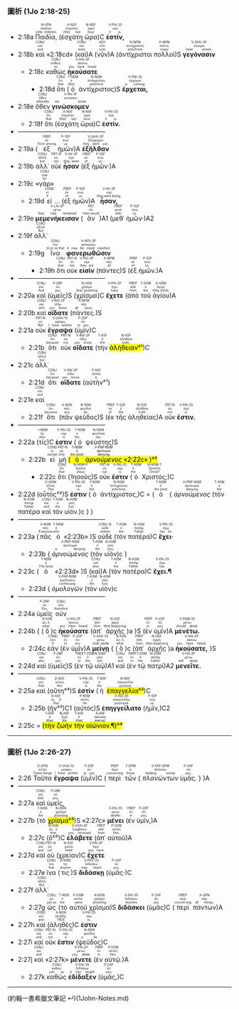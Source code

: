 
### 圖析 (1Jo 2:18-25)


- <rt>2:18a</rt> <RUBY><ruby><ruby>Παιδία,<rt>Little children,</rt></ruby><rt>παιδίον</rt></ruby><rt>N-VPN</rt></RUBY> (<RUBY><ruby><ruby>ἐσχάτη<rt>(the) last</rt></ruby><rt>ἔσχατος</rt></ruby><rt>A-NSF</rt></RUBY> <RUBY><ruby><ruby>ὥρα<rt>hour</rt></ruby><rt>ὥρα</rt></ruby><rt>N-NSF</rt></RUBY>)C <RUBY><ruby><ruby><strong>ἐστίν,</strong><rt>it is,</rt></ruby><rt>εἰμί</rt></ruby><rt>V-PAI-3S</rt></RUBY> 
- <rt>2:18b</rt> <RUBY><ruby><ruby>καὶ<rt>and</rt></ruby><rt>καί</rt></ruby><rt>CONJ</rt></RUBY> «<rt>2:18cd</rt>» (<RUBY><ruby><ruby>καὶ<rt>even</rt></ruby><rt>καί</rt></ruby><rt>CONJ</rt></RUBY>)A (<RUBY><ruby><ruby>νῦν<rt>now</rt></ruby><rt>νῦν</rt></ruby><rt>ADV</rt></RUBY>)A (<RUBY><ruby><ruby>ἀντίχριστοι<rt>antichrists</rt></ruby><rt>ἀντίχριστος</rt></ruby><rt>N-NPM</rt></RUBY> <RUBY><ruby><ruby>πολλοὶ<rt>many</rt></ruby><rt>πολύς</rt></ruby><rt>A-NPM</rt></RUBY>)S <RUBY><ruby><ruby><strong>γεγόνασιν</strong><rt>have arisen,</rt></ruby><rt>γίνομαι</rt></ruby><rt>V-2RAI-3P</rt></RUBY> 
	- <rt>2:18c</rt> <RUBY><ruby><ruby>καθὼς<rt>as</rt></ruby><rt>καθώς</rt></ruby><rt>CONJ</rt></RUBY> <RUBY><ruby><ruby><strong>ἠκούσατε</strong><rt>you have heard</rt></ruby><rt>ἀκούω</rt></ruby><rt>V-AAI-2P</rt></RUBY>
		- <rt>2:18d</rt> <RUBY> <ruby><ruby>ὅτι<rt>that</rt></ruby><rt>ὅτι</rt></ruby><rt>CONJ</rt></RUBY> (<RUBY><ruby><ruby>ὁ<rt>(the)</rt></ruby><rt>ὁ</rt></ruby><rt>T-NSM</rt></RUBY> <RUBY><ruby><ruby>ἀντίχριστος<rt>antichrist</rt></ruby><rt>ἀντίχριστος</rt></ruby><rt>N-NSM</rt></RUBY>)S <RUBY><ruby><ruby><strong>ἔρχεται,</strong><rt>is coming,</rt></ruby><rt>ἔρχομαι</rt></ruby><rt>V-PNI-3S</rt></RUBY> 
- <rt>2:18e</rt> <RUBY><ruby><ruby>ὅθεν<rt>whereby</rt></ruby><rt>ὅθεν</rt></ruby><rt>CONJ</rt></RUBY> <RUBY><ruby><ruby><strong>γινώσκομεν</strong><rt>we know</rt></ruby><rt>γινώσκω</rt></ruby><rt>V-PAI-1P</rt></RUBY> 
	- <rt>2:18f</rt> <RUBY><ruby><ruby>ὅτι<rt>that</rt></ruby><rt>ὅτι</rt></ruby><rt>CONJ</rt></RUBY> (<RUBY><ruby><ruby>ἐσχάτη<rt>(the) last</rt></ruby><rt>ἔσχατος</rt></ruby><rt>A-NSF</rt></RUBY> <RUBY><ruby><ruby>ὥρα<rt>hour</rt></ruby><rt>ὥρα</rt></ruby><rt>N-NSF</rt></RUBY>)C <RUBY><ruby><ruby><strong>ἐστίν.</strong><rt>it is.</rt></ruby><rt>εἰμί</rt></ruby><rt>V-PAI-3S</rt></RUBY> 
- ——————————————
- <rt>2:19a</rt> (<RUBY><ruby><ruby>ἐξ<rt>From among</rt></ruby><rt>ἐκ</rt></ruby><rt>PREP</rt></RUBY> <RUBY><ruby><ruby>ἡμῶν<rt>us</rt></ruby><rt>ἐγώ</rt></ruby><rt>P-1GP</rt></RUBY>)A <RUBY><ruby><ruby><strong>ἐξῆλθαν</strong><rt>they went out,</rt></ruby><rt>ἐξέρχομαι</rt></ruby><rt>V-2AAI-3P</rt></RUBY> 
- <rt>2:19b</rt> <RUBY><ruby><ruby>ἀλλ᾽<rt>but</rt></ruby><rt>ἀλλά</rt></ruby><rt>CONJ</rt></RUBY> <RUBY><ruby><ruby>οὐκ<rt>not</rt></ruby><rt>οὐ</rt></ruby><rt>PRT-N</rt></RUBY> <RUBY><ruby><ruby><strong>ἦσαν</strong><rt>they were</rt></ruby><rt>εἰμί</rt></ruby><rt>V-IAI-3P</rt></RUBY> (<RUBY><ruby><ruby>ἐξ<rt>of</rt></ruby><rt>ἐκ</rt></ruby><rt>PREP</rt></RUBY> <RUBY><ruby><ruby>ἡμῶν·<rt>us;</rt></ruby><rt>ἐγώ</rt></ruby><rt>P-1GP</rt></RUBY>)A 
- <rt>2:19c</rt> «<RUBY><ruby><ruby>γὰρ<rt>for</rt></ruby><rt>γάρ</rt></ruby><rt>CONJ</rt></RUBY>»
	- <rt>2:19d</rt> <RUBY><ruby><ruby>εἰ<rt>if</rt></ruby><rt>εἰ</rt></ruby><rt>COND</rt></RUBY> ... (<RUBY><ruby><ruby>ἐξ<rt>of</rt></ruby><rt>ἐκ</rt></ruby><rt>PREP</rt></RUBY> <RUBY><ruby><ruby>ἡμῶν<rt>us</rt></ruby><rt>ἐγώ</rt></ruby><rt>P-1GP</rt></RUBY>)A <RUBY><ruby><ruby><strong>ἦσαν,</strong><rt>they were being,</rt></ruby><rt>εἰμί</rt></ruby><rt>V-IAI-3P</rt></RUBY> 
- <rt>2:19e</rt> <RUBY><ruby><ruby><strong>μεμενήκεισαν</strong><rt>they had remained</rt></ruby><rt>μένω</rt></ruby><rt>V-LAI-3P</rt></RUBY> (<RUBY><ruby><ruby>ἂν<rt>then would</rt></ruby><rt>ἄν</rt></ruby><rt>PRT</rt></RUBY>)A1 (<RUBY><ruby><ruby>μεθ᾽<rt>with</rt></ruby><rt>μετά</rt></ruby><rt>PREP</rt></RUBY> <RUBY><ruby><ruby>ἡμῶν·<rt>us.</rt></ruby><rt>ἐγώ</rt></ruby><rt>P-1GP</rt></RUBY>)A2 
- <rt>2:19f</rt> <RUBY><ruby><ruby>ἀλλ᾽<rt>But</rt></ruby><rt>ἀλλά</rt></ruby><rt>CONJ</rt></RUBY> 
	- <rt>2:19g</rt> <RUBY><ruby><ruby>ἵνα<rt>(it is) so that</rt></ruby><rt>ἵνα</rt></ruby><rt>CONJ</rt></RUBY> <RUBY><ruby><ruby><strong>φανερωθῶσιν</strong><rt>it may be made manifest</rt></ruby><rt>φανερόω</rt></ruby><rt>V-APS-3P</rt></RUBY> 
		- <rt>2:19h</rt> <RUBY><ruby><ruby>ὅτι<rt>that</rt></ruby><rt>ὅτι</rt></ruby><rt>CONJ</rt></RUBY> <RUBY><ruby><ruby>οὐκ<rt>not</rt></ruby><rt>οὐ</rt></ruby><rt>PRT-N</rt></RUBY> <RUBY><ruby><ruby><strong>εἰσὶν</strong><rt>they are</rt></ruby><rt>εἰμί</rt></ruby><rt>V-PAI-3P</rt></RUBY> (<RUBY><ruby><ruby>πάντες<rt>all</rt></ruby><rt>πᾶς</rt></ruby><rt>A-NPM</rt></RUBY>)S (<RUBY><ruby><ruby>ἐξ<rt>of</rt></ruby><rt>ἐκ</rt></ruby><rt>PREP</rt></RUBY> <RUBY><ruby><ruby>ἡμῶν.<rt>us.</rt></ruby><rt>ἐγώ</rt></ruby><rt>P-1GP</rt></RUBY>)A
- ——————————————
- <rt>2:20a</rt> <RUBY><ruby><ruby>καὶ<rt>And</rt></ruby><rt>καί</rt></ruby><rt>CONJ</rt></RUBY> (<RUBY><ruby><ruby>ὑμεῖς<rt>you</rt></ruby><rt>σύ</rt></ruby><rt>P-2NP</rt></RUBY>)S (<RUBY><ruby><ruby>χρῖσμα<rt>(the) anointing</rt></ruby><rt>χρῖσμα</rt></ruby><rt>N-ASN</rt></RUBY>)C <RUBY><ruby><ruby><strong>ἔχετε</strong><rt>have</rt></ruby><rt>ἔχω</rt></ruby><rt>V-PAI-2P</rt></RUBY> (<RUBY><ruby><ruby>ἀπὸ<rt>from</rt></ruby><rt>ἀπό</rt></ruby><rt>PREP</rt></RUBY> <RUBY><ruby><ruby>τοῦ<rt>the</rt></ruby><rt>ὁ</rt></ruby><rt>T-GSM</rt></RUBY> <RUBY><ruby><ruby>ἁγίου<rt>Holy (One),</rt></ruby><rt>ἅγιος</rt></ruby><rt>A-GSM</rt></RUBY>)A 
- <rt>2:20b</rt> <RUBY><ruby><ruby>καὶ<rt>and</rt></ruby><rt>καί</rt></ruby><rt>CONJ</rt></RUBY> <RUBY><ruby><ruby><strong>οἴδατε</strong><rt>you know</rt></ruby><rt>εἴδω</rt></ruby><rt>V-RAI-2P</rt></RUBY> (<RUBY><ruby><ruby>πάντες.<rt>all (you).</rt></ruby><rt>πᾶς</rt></ruby><rt>A-NPM</rt></RUBY>)S
- <rt>2:21a</rt> <RUBY><ruby><ruby>οὐκ<rt>Not</rt></ruby><rt>οὐ</rt></ruby><rt>PRT-N</rt></RUBY> <RUBY><ruby><ruby><strong>ἔγραψα</strong><rt>I have written</rt></ruby><rt>γράφω</rt></ruby><rt>V-2AAI-1S</rt></RUBY> (<RUBY><ruby><ruby>ὑμῖν<rt>to you</rt></ruby><rt>σύ</rt></ruby><rt>P-2DP</rt></RUBY>)C 
	- <rt>2:21b</rt> <RUBY><ruby><ruby>ὅτι<rt>because</rt></ruby><rt>ὅτι</rt></ruby><rt>CONJ</rt></RUBY> <RUBY><ruby><ruby>οὐκ<rt>not</rt></ruby><rt>οὐ</rt></ruby><rt>PRT-N</rt></RUBY> <RUBY><ruby><ruby><strong>οἴδατε</strong><rt>you know</rt></ruby><rt>εἴδω</rt></ruby><rt>V-RAI-2P</rt></RUBY> (<RUBY><ruby><ruby>τὴν<rt>the</rt></ruby><rt>ὁ</rt></ruby><rt>T-ASF</rt></RUBY> <RUBY><ruby><ruby><mark>ἀλήθειαν°¹</mark><rt>truth,</rt></ruby><rt>ἀλήθεια</rt></ruby><rt>N-ASF</rt></RUBY>)C 
- <rt>2:21c</rt> <RUBY><ruby><ruby>ἀλλ᾽<rt>but</rt></ruby><rt>ἀλλά</rt></ruby><rt>CONJ</rt></RUBY> 
	- <rt>2:21d</rt> <RUBY><ruby><ruby>ὅτι<rt>because</rt></ruby><rt>ὅτι</rt></ruby><rt>CONJ</rt></RUBY> <RUBY><ruby><ruby><strong>οἴδατε</strong><rt>you know</rt></ruby><rt>εἴδω</rt></ruby><rt>V-RAI-2P</rt></RUBY> (<RUBY><ruby><ruby>αὐτὴν°¹<rt>it,</rt></ruby><rt>αὐτός</rt></ruby><rt>P-ASF</rt></RUBY>) 
- <rt>2:21e</rt> <RUBY><ruby><ruby>καὶ<rt>and</rt></ruby><rt>καί</rt></ruby><rt>CONJ</rt></RUBY> 
	- <rt>2:21f</rt> <RUBY><ruby><ruby>ὅτι<rt>because</rt></ruby><rt>ὅτι</rt></ruby><rt>CONJ</rt></RUBY> (<RUBY><ruby><ruby>πᾶν<rt>any</rt></ruby><rt>πᾶς</rt></ruby><rt>A-NSN</rt></RUBY> <RUBY><ruby><ruby>ψεῦδος<rt>lie,</rt></ruby><rt>ψεῦδος</rt></ruby><rt>N-NSN</rt></RUBY>)S (<RUBY><ruby><ruby>ἐκ<rt>of</rt></ruby><rt>ἐκ</rt></ruby><rt>PREP</rt></RUBY> <RUBY><ruby><ruby>τῆς<rt>the</rt></ruby><rt>ὁ</rt></ruby><rt>T-GSF</rt></RUBY> <RUBY><ruby><ruby>ἀληθείας<rt>truth</rt></ruby><rt>ἀλήθεια</rt></ruby><rt>N-GSF</rt></RUBY>)A <RUBY><ruby><ruby>οὐκ<rt>not</rt></ruby><rt>οὐ</rt></ruby><rt>PRT-N</rt></RUBY> <RUBY><ruby><ruby><strong>ἔστιν.</strong><rt>is.</rt></ruby><rt>εἰμί</rt></ruby><rt>V-PAI-3S</rt></RUBY> 
- ——————————————
- <rt>2:22a</rt> (<RUBY><ruby><ruby>τίς<rt>who</rt></ruby><rt>τίς</rt></ruby><rt>I-NSM</rt></RUBY>)C <RUBY><ruby><ruby><strong>ἐστιν</strong><rt>is</rt></ruby><rt>εἰμί</rt></ruby><rt>V-PAI-3S</rt></RUBY> (<RUBY><ruby><ruby>ὁ<rt>the</rt></ruby><rt>ὁ</rt></ruby><rt>T-NSM</rt></RUBY> <RUBY><ruby><ruby>ψεύστης<rt>liar,</rt></ruby><rt>ψεύστης</rt></ruby><rt>N-NSM</rt></RUBY>)S 
	- <rt>2:22b</rt> <RUBY><ruby><ruby>εἰ<rt>except</rt></ruby><rt>εἰ</rt></ruby><rt>COND</rt></RUBY> <RUBY><ruby><ruby>μὴ<rt>only</rt></ruby><rt>μή</rt></ruby><rt>PRT-N</rt></RUBY> <mark>(<RUBY><ruby><ruby>ὁ<rt>the (one)</rt></ruby><rt>ὁ</rt></ruby><rt>T-NSM</rt></RUBY> <RUBY><ruby><ruby><em>ἀρνούμενος</em><rt>denying</rt></ruby><rt>ἀρνέομαι</rt></ruby><rt>V-PNP-NSM</rt></RUBY> «<rt>2:22c</rt>»  )°²</mark>
		- <rt>2:22c</rt> <RUBY><ruby><ruby>ὅτι<rt>that</rt></ruby><rt>ὅτι</rt></ruby><rt>CONJ</rt></RUBY> (<RUBY><ruby><ruby>Ἰησοῦς<rt>Jesus</rt></ruby><rt>Ἰησοῦς</rt></ruby><rt>N-NSM-P</rt></RUBY>)S <RUBY><ruby><ruby>οὐκ<rt>not</rt></ruby><rt>οὐ</rt></ruby><rt>PRT-N</rt></RUBY> <RUBY><ruby><ruby><strong>ἔστιν</strong><rt>is</rt></ruby><rt>εἰμί</rt></ruby><rt>V-PAI-3S</rt></RUBY> (<RUBY><ruby><ruby>ὁ<rt>the</rt></ruby><rt>ὁ</rt></ruby><rt>T-NSM</rt></RUBY> <RUBY><ruby><ruby>Χριστός;<rt>Christ?</rt></ruby><rt>Χριστός</rt></ruby><rt>N-NSM-T</rt></RUBY>)C 
- <rt>2:22d</rt> (<RUBY><ruby><ruby>οὗτός°²<rt>This</rt></ruby><rt>οὗτος</rt></ruby><rt>D-NSM</rt></RUBY>)S <RUBY><ruby><ruby><strong>ἐστιν</strong><rt>is</rt></ruby><rt>εἰμί</rt></ruby><rt>V-PAI-3S</rt></RUBY> (<RUBY><ruby><ruby>ὁ<rt>the</rt></ruby><rt>ὁ</rt></ruby><rt>T-NSM</rt></RUBY> <RUBY><ruby><ruby>ἀντίχριστος,<rt>antichrist,</rt></ruby><rt>ἀντίχριστος</rt></ruby><rt>N-NSM</rt></RUBY>)C = (<RUBY><ruby><ruby>ὁ<rt>the (one)</rt></ruby><rt>ὁ</rt></ruby><rt>T-NSM</rt></RUBY> { <RUBY><ruby><ruby><em>ἀρνούμενος</em><rt>denying</rt></ruby><rt>ἀρνέομαι</rt></ruby><rt>V-PNP-NSM</rt></RUBY> <rt>(</rt><RUBY><ruby><ruby>τὸν<rt>the</rt></ruby><rt>ὁ</rt></ruby><rt>T-ASM</rt></RUBY> <RUBY><ruby><ruby>πατέρα<rt>Father</rt></ruby><rt>πατήρ</rt></ruby><rt>N-ASM</rt></RUBY> <RUBY><ruby><ruby>καὶ<rt>and</rt></ruby><rt>καί</rt></ruby><rt>CONJ</rt></RUBY> <RUBY><ruby><ruby>τὸν<rt>the</rt></ruby><rt>ὁ</rt></ruby><rt>T-ASM</rt></RUBY> <RUBY><ruby><ruby>υἱόν.<rt>Son.</rt></ruby><rt>υἱός</rt></ruby><rt>N-ASM</rt></RUBY><rt>)c</rt> } )
- ——————————————
- <rt>2:23a</rt> (<RUBY><ruby><ruby>πᾶς<rt>Everyone</rt></ruby><rt>πᾶς</rt></ruby><rt>A-NSM</rt></RUBY> <RUBY><ruby><ruby>ὁ<rt>who</rt></ruby><rt>ὁ</rt></ruby><rt>T-NSM</rt></RUBY> «<rt>2:23b</rt>» )S <RUBY><ruby><ruby>οὐδὲ<rt>neither</rt></ruby><rt>οὐδέ</rt></ruby><rt>CONJ-N</rt></RUBY> (<RUBY><ruby><ruby>τὸν<rt>the</rt></ruby><rt>ὁ</rt></ruby><rt>T-ASM</rt></RUBY> <RUBY><ruby><ruby>πατέρα<rt>Father</rt></ruby><rt>πατήρ</rt></ruby><rt>N-ASM</rt></RUBY>)C <RUBY><ruby><ruby><strong>ἔχει·</strong><rt>has he.</rt></ruby><rt>ἔχω</rt></ruby><rt>V-PAI-3S</rt></RUBY> 
	- <rt>2:23b</rt> { <RUBY><ruby><ruby><em>ἀρνούμενος</em><rt>is denying</rt></ruby><rt>ἀρνέομαι</rt></ruby><rt>V-PNP-NSM</rt></RUBY> <rt>(</rt><RUBY><ruby><ruby>τὸν<rt>the</rt></ruby><rt>ὁ</rt></ruby><rt>T-ASM</rt></RUBY> <RUBY><ruby><ruby>υἱὸν<rt>Son,</rt></ruby><rt>υἱός</rt></ruby><rt>N-ASM</rt></RUBY><rt>)c</rt> }
- <rt>2:23c</rt> (<RUBY><ruby><ruby>ὁ<rt>The (one)</rt></ruby><rt>ὁ</rt></ruby><rt>T-NSM</rt></RUBY> «<rt>2:23d</rt>» )S (<RUBY><ruby><ruby>καὶ<rt>also</rt></ruby><rt>καί</rt></ruby><rt>CONJ</rt></RUBY>)A (<RUBY><ruby><ruby>τὸν<rt>the</rt></ruby><rt>ὁ</rt></ruby><rt>T-ASM</rt></RUBY> <RUBY><ruby><ruby>πατέρα<rt>Father</rt></ruby><rt>πατήρ</rt></ruby><rt>N-ASM</rt></RUBY>)C <RUBY><ruby><ruby><strong>ἔχει.¶</strong><rt>has.</rt></ruby><rt>ἔχω</rt></ruby><rt>V-PAI-3S</rt></RUBY> 
	- <rt>2:23d</rt> { <RUBY><ruby><ruby><em>ὁμολογῶν</em><rt>confessing</rt></ruby><rt>ὁμολογέω</rt></ruby><rt>V-PAP-NSM</rt></RUBY> <rt>(</rt><RUBY><ruby><ruby>τὸν<rt>the</rt></ruby><rt>ὁ</rt></ruby><rt>T-ASM</rt></RUBY> <RUBY><ruby><ruby>υἱὸν<rt>Son,</rt></ruby><rt>υἱός</rt></ruby><rt>N-ASM</rt></RUBY><rt>)c</rt> 
- ——————————————
- <rt>2:24a</rt> <RUBY><ruby><ruby>ὑμεῖς<rt>You,</rt></ruby><rt>σύ</rt></ruby><rt>P-2NP</rt></RUBY> <RUBY><ruby><ruby>οὐν<rt>therefore</rt></ruby><rt>οὖν</rt></ruby><rt>CONJ</rt></RUBY> 
- <rt>2:24b</rt> { <rt>(</rt><RUBY><ruby><ruby>ὃ<rt>what</rt></ruby><rt>ὅς, ἥ</rt></ruby><rt>R-ASN</rt></RUBY><rt>)c</rt> <RUBY><ruby><ruby><strong>ἠκούσατε</strong><rt>you have heard</rt></ruby><rt>ἀκούω</rt></ruby><rt>V-AAI-2P</rt></RUBY> <rt>(</rt><RUBY><ruby><ruby>ἀπ᾽<rt>from</rt></ruby><rt>ἀπό</rt></ruby><rt>PREP</rt></RUBY> <RUBY><ruby><ruby>ἀρχῆς<rt>(the) beginning,</rt></ruby><rt>ἀρχή</rt></ruby><rt>N-GSF</rt></RUBY><rt>)a</rt> }S (<RUBY><ruby><ruby>ἐν<rt>in</rt></ruby><rt>ἐν</rt></ruby><rt>PREP</rt></RUBY> <RUBY><ruby><ruby>ὑμῖν<rt>you</rt></ruby><rt>σύ</rt></ruby><rt>P-2DP</rt></RUBY>)A <RUBY><ruby><ruby><strong>μενέτω.</strong><rt>should abide.</rt></ruby><rt>μένω</rt></ruby><rt>V-PAM-3S</rt></RUBY> 
	- <rt>2:24c</rt> <RUBY><ruby><ruby>ἐὰν<rt>If</rt></ruby><rt>ἐάν</rt></ruby><rt>COND</rt></RUBY> (<RUBY><ruby><ruby>ἐν<rt>in</rt></ruby><rt>ἐν</rt></ruby><rt>PREP</rt></RUBY> <RUBY><ruby><ruby>ὑμῖν<rt>you</rt></ruby><rt>σύ</rt></ruby><rt>P-2DP</rt></RUBY>)A <RUBY><ruby><ruby><strong>μείνῃ</strong><rt>shall abide</rt></ruby><rt>μένω</rt></ruby><rt>V-AAS-3S</rt></RUBY> { <rt>(</rt><RUBY><ruby><ruby>ὃ<rt>what</rt></ruby><rt>ὅς, ἥ</rt></ruby><rt>R-ASN</rt></RUBY><rt>)c</rt> <rt>(</rt><RUBY><ruby><ruby>ἀπ᾽<rt>from</rt></ruby><rt>ἀπό</rt></ruby><rt>PREP</rt></RUBY> <RUBY><ruby><ruby>ἀρχῆς<rt>(the) beginning</rt></ruby><rt>ἀρχή</rt></ruby><rt>N-GSF</rt></RUBY><rt>)a</rt> <RUBY><ruby><ruby><strong>ἠκούσατε,</strong><rt>you have heard,</rt></ruby><rt>ἀκούω</rt></ruby><rt>V-AAI-2P</rt></RUBY> }S 
- <rt>2:24d</rt> <RUBY><ruby><ruby>καὶ<rt>also</rt></ruby><rt>καί</rt></ruby><rt>CONJ</rt></RUBY> (<RUBY><ruby><ruby>ὑμεῖς<rt>you</rt></ruby><rt>σύ</rt></ruby><rt>P-2NP</rt></RUBY>)S (<RUBY><ruby><ruby>ἐν<rt>in</rt></ruby><rt>ἐν</rt></ruby><rt>PREP</rt></RUBY> <RUBY><ruby><ruby>τῷ<rt>the</rt></ruby><rt>ὁ</rt></ruby><rt>T-DSM</rt></RUBY> <RUBY><ruby><ruby>υἱῷ<rt>Son</rt></ruby><rt>υἱός</rt></ruby><rt>N-DSM</rt></RUBY>)A1 <RUBY><ruby><ruby>καὶ<rt>and</rt></ruby><rt>καί</rt></ruby><rt>CONJ</rt></RUBY> (<RUBY><ruby><ruby>ἐν<rt>in</rt></ruby><rt>ἐν</rt></ruby><rt>PREP</rt></RUBY> <RUBY><ruby><ruby>τῷ<rt>the</rt></ruby><rt>ὁ</rt></ruby><rt>T-DSM</rt></RUBY> <RUBY><ruby><ruby>πατρὶ<rt>Father</rt></ruby><rt>πατήρ</rt></ruby><rt>N-DSM</rt></RUBY>)A2 <RUBY><ruby><ruby><strong>μενεῖτε.</strong><rt>will abide.</rt></ruby><rt>μένω</rt></ruby><rt>V-FAI-2P</rt></RUBY> 
- ——————————————
- <rt>2:25a</rt> <RUBY><ruby><ruby>καὶ<rt>And</rt></ruby><rt>καί</rt></ruby><rt>CONJ</rt></RUBY> (<RUBY><ruby><ruby>αὕτη°⁴<rt>this</rt></ruby><rt>οὗτος</rt></ruby><rt>D-NSF</rt></RUBY>)S <RUBY><ruby><ruby><strong>ἐστὶν</strong><rt>is</rt></ruby><rt>εἰμί</rt></ruby><rt>V-PAI-3S</rt></RUBY> (<RUBY><ruby><ruby>ἡ<rt>the</rt></ruby><rt>ὁ</rt></ruby><rt>T-NSF</rt></RUBY> <RUBY><ruby><ruby><mark>ἐπαγγελία°³</mark><rt>promise</rt></ruby><rt>ἐπαγγελία</rt></ruby><rt>N-NSF</rt></RUBY>)C 
	- <rt>2:25b</rt> (<RUBY><ruby><ruby>ἣν°³<rt>that</rt></ruby><rt>ὅς, ἥ</rt></ruby><rt>R-ASF</rt></RUBY>)C1 (<RUBY><ruby><ruby>αὐτὸς<rt>He</rt></ruby><rt>αὐτός</rt></ruby><rt>P-NSM</rt></RUBY>)S <RUBY><ruby><ruby><strong>ἐπηγγείλατο</strong><rt>promised</rt></ruby><rt>ἐπαγγέλλω</rt></ruby><rt>V-ADI-3S</rt></RUBY> (<RUBY><ruby><ruby>ἡμῖν,<rt>us:</rt></ruby><rt>ἐγώ</rt></ruby><rt>P-1DP</rt></RUBY>)C2 
- <rt>2:25c</rt> = <mark>(<RUBY><ruby><ruby>τὴν<rt>(the)</rt></ruby><rt>ὁ</rt></ruby><rt>T-ASF</rt></RUBY> <RUBY><ruby><ruby>ζωὴν<rt>life</rt></ruby><rt>ζωή</rt></ruby><rt>N-ASF</rt></RUBY> <RUBY><ruby><ruby>τὴν<rt>(the)</rt></ruby><rt>ὁ</rt></ruby><rt>T-ASF</rt></RUBY> <RUBY><ruby><ruby>αἰώνιον.¶<rt>eternal.</rt></ruby><rt>αἰώνιος</rt></ruby><rt>A-ASF</rt></RUBY>)°⁴</mark>




---


### 圖析 (1Jo 2:26-27)

- <rt>2:26</rt> <RUBY><ruby><ruby>Ταῦτα<rt>These things</rt></ruby><rt>οὗτος</rt></ruby><rt>D-APN</rt></RUBY> <RUBY><ruby><ruby><strong>ἔγραψα</strong><rt>I have written</rt></ruby><rt>γράφω</rt></ruby><rt>V-2AAI-1S</rt></RUBY> (<RUBY><ruby><ruby>ὑμῖν<rt>to you</rt></ruby><rt>σύ</rt></ruby><rt>P-2DP</rt></RUBY>)C (<RUBY><ruby><ruby>περὶ<rt>concerning</rt></ruby><rt>περί</rt></ruby><rt>PREP</rt></RUBY> <RUBY><ruby><ruby>τῶν<rt>those</rt></ruby><rt>ὁ</rt></ruby><rt>T-GPM</rt></RUBY> { <RUBY><ruby><ruby><em>πλανώντων</em><rt>leading astray</rt></ruby><rt>πλανάω</rt></ruby><rt>V-PAP-GPM</rt></RUBY> <RUBY><ruby><ruby>ὑμᾶς.<rt>you.</rt></ruby><rt>σύ</rt></ruby><rt>P-2AP</rt></RUBY> } )A 
- ——————————————
- <rt>2:27a</rt> <RUBY><ruby><ruby>καὶ<rt>And</rt></ruby><rt>καί</rt></ruby><rt>CONJ</rt></RUBY> <RUBY><ruby><ruby>ὑμεῖς,<rt>you,</rt></ruby><rt>σύ</rt></ruby><rt>P-2NP</rt></RUBY> 
- <rt>2:27b</rt> (<RUBY><ruby><ruby>τὸ<rt>the</rt></ruby><rt>ὁ</rt></ruby><rt>T-NSN</rt></RUBY> <RUBY><ruby><ruby><mark>χρῖσμα°⁵</mark><rt>anointing</rt></ruby><rt>χρῖσμα</rt></ruby><rt>N-NSN</rt></RUBY>)S «<rt>2:27c</rt>» <RUBY><ruby><ruby><strong>μένει</strong><rt>abides</rt></ruby><rt>μένω</rt></ruby><rt>V-PAI-3S</rt></RUBY> (<RUBY><ruby><ruby>ἐν<rt>in</rt></ruby><rt>ἐν</rt></ruby><rt>PREP</rt></RUBY> <RUBY><ruby><ruby>ὑμῖν,<rt>you,</rt></ruby><rt>σύ</rt></ruby><rt>P-2DP</rt></RUBY>)A
	- <rt>2:27c</rt> (<RUBY><ruby><ruby>ὃ°⁵<rt>that</rt></ruby><rt>ὅς, ἥ</rt></ruby><rt>R-ASN</rt></RUBY>)C <RUBY><ruby><ruby><strong>ἐλάβετε</strong><rt>you received</rt></ruby><rt>λαμβάνω</rt></ruby><rt>V-2AAI-2P</rt></RUBY> (<RUBY><ruby><ruby>ἀπ᾽<rt>from</rt></ruby><rt>ἀπό</rt></ruby><rt>PREP</rt></RUBY> <RUBY><ruby><ruby>αὐτοῦ<rt>Him,</rt></ruby><rt>αὐτός</rt></ruby><rt>P-GSM</rt></RUBY>)A 
- <rt>2:27d</rt> <RUBY><ruby><ruby>καὶ<rt>and</rt></ruby><rt>καί</rt></ruby><rt>CONJ</rt></RUBY> <RUBY><ruby><ruby>οὐ<rt>not</rt></ruby><rt>οὐ</rt></ruby><rt>PRT-N</rt></RUBY> (<RUBY><ruby><ruby>χρείαν<rt>need</rt></ruby><rt>χρεία</rt></ruby><rt>N-ASF</rt></RUBY>)C <RUBY><ruby><ruby><strong>ἔχετε</strong><rt>you have</rt></ruby><rt>ἔχω</rt></ruby><rt>V-PAI-2P</rt></RUBY> 
	- <rt>2:27e</rt> <RUBY><ruby><ruby>ἵνα<rt>that</rt></ruby><rt>ἵνα</rt></ruby><rt>CONJ</rt></RUBY> (<RUBY><ruby><ruby>τις<rt>anyone</rt></ruby><rt>τις</rt></ruby><rt>X-NSM</rt></RUBY>)S <RUBY><ruby><ruby><strong>διδάσκῃ</strong><rt>may teach</rt></ruby><rt>διδάσκω</rt></ruby><rt>V-PAS-3S</rt></RUBY> (<RUBY><ruby><ruby>ὑμᾶς·<rt>you.</rt></ruby><rt>σύ</rt></ruby><rt>P-2AP</rt></RUBY>)C 
- <rt>2:27f</rt> <RUBY><ruby><ruby>ἀλλ᾽<rt>But</rt></ruby><rt>ἀλλά</rt></ruby><rt>CONJ</rt></RUBY> 
	- <rt>2:27g</rt> <RUBY><ruby><ruby>ὡς<rt>just as</rt></ruby><rt>ὡς</rt></ruby><rt>CONJ</rt></RUBY> (<RUBY><ruby><ruby>τὸ<rt>the</rt></ruby><rt>ὁ</rt></ruby><rt>T-NSN</rt></RUBY> <RUBY><ruby><ruby>αὐτοῦ<rt>same</rt></ruby><rt>αὐτός</rt></ruby><rt>P-GSM</rt></RUBY> <RUBY><ruby><ruby>χρῖσμα<rt>anointing</rt></ruby><rt>χρῖσμα</rt></ruby><rt>N-NSN</rt></RUBY>)S <RUBY><ruby><ruby><strong>διδάσκει</strong><rt>teaches</rt></ruby><rt>διδάσκω</rt></ruby><rt>V-PAI-3S</rt></RUBY> (<RUBY><ruby><ruby>ὑμᾶς<rt>you</rt></ruby><rt>σύ</rt></ruby><rt>P-2AP</rt></RUBY>)C (<RUBY><ruby><ruby>περὶ<rt>concerning</rt></ruby><rt>περί</rt></ruby><rt>PREP</rt></RUBY> <RUBY><ruby><ruby>πάντων<rt>all things,</rt></ruby><rt>πᾶς</rt></ruby><rt>A-GPN</rt></RUBY>)A 
- <rt>2:27h</rt> <RUBY><ruby><ruby>καὶ<rt>and</rt></ruby><rt>καί</rt></ruby><rt>CONJ</rt></RUBY> (<RUBY><ruby><ruby>ἀληθές<rt>TRUE</rt></ruby><rt>ἀληθής</rt></ruby><rt>A-NSN</rt></RUBY>)C <RUBY><ruby><ruby><strong>ἐστιν</strong><rt>is,</rt></ruby><rt>εἰμί</rt></ruby><rt>V-PAI-3S</rt></RUBY> 
- <rt>2:27i</rt> <RUBY><ruby><ruby>καὶ<rt>and</rt></ruby><rt>καί</rt></ruby><rt>CONJ</rt></RUBY> <RUBY><ruby><ruby>οὐκ<rt>not</rt></ruby><rt>οὐ</rt></ruby><rt>PRT-N</rt></RUBY> <RUBY><ruby><ruby><strong>ἔστιν</strong><rt>is</rt></ruby><rt>εἰμί</rt></ruby><rt>V-PAI-3S</rt></RUBY> (<RUBY><ruby><ruby>ψεῦδος<rt>a lie;</rt></ruby><rt>ψεῦδος</rt></ruby><rt>N-NSN</rt></RUBY>)C 
- <rt>2:27j</rt> <RUBY><ruby><ruby>καὶ<rt>and</rt></ruby><rt>καί</rt></ruby><rt>CONJ</rt></RUBY> «<rt>2:27k</rt>» <RUBY><ruby><ruby><strong>μένετε</strong><rt>you abide</rt></ruby><rt>μένω</rt></ruby><rt>V-PAI-2P</rt></RUBY> (<RUBY><ruby><ruby>ἐν<rt>in</rt></ruby><rt>ἐν</rt></ruby><rt>PREP</rt></RUBY> <RUBY><ruby><ruby>αὐτῷ.<rt>Him.</rt></ruby><rt>αὐτός</rt></ruby><rt>P-DSM</rt></RUBY>)A
	- <rt>2:27k</rt> <RUBY><ruby><ruby>καθὼς<rt>just as</rt></ruby><rt>καθώς</rt></ruby><rt>CONJ</rt></RUBY> <RUBY><ruby><ruby><strong>ἐδίδαξεν</strong><rt>it has taught</rt></ruby><rt>διδάσκω</rt></ruby><rt>V-AAI-3S</rt></RUBY> (<RUBY><ruby><ruby>ὑμᾶς,<rt>you,</rt></ruby><rt>σύ</rt></ruby><rt>P-2AP</rt></RUBY>)C







---

(約翰一書希臘文筆記 ↵)(1John-Notes.md)